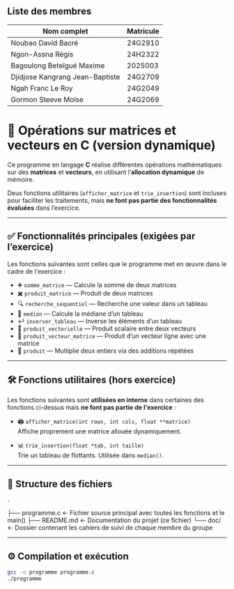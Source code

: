## Liste des membres

| Nom complet                     | Matricule |
| ------------------------------- | --------- |
| Noubao David Bacré              | 24G2910   |
| Ngon-Assna Régis                | 24H2322   |
| Bagoulong Beteïgué Maxime       | 2025003   |
| Djidjose Kangrang Jean-Baptiste | 24G2709   |
| Ngah Franc Le Roy               | 24G2049   |
| Gormon Steeve Moïse             | 24G2069   |

# 🧮 Opérations sur matrices et vecteurs en C (version dynamique)

Ce programme en langage **C** réalise différentes opérations mathématiques sur des **matrices** et **vecteurs**, en utilisant l’**allocation dynamique** de mémoire.

Deux fonctions utilitaires (`afficher_matrice` et `trie_insertion`) sont incluses pour faciliter les traitements, mais **ne font pas partie des fonctionnalités évaluées** dans l’exercice.

---

## ✅ Fonctionnalités principales (exigées par l’exercice)

Les fonctions suivantes sont celles que le programme met en œuvre dans le cadre de l'exercice :

- ➕ `somme_matrice` — Calcule la somme de deux matrices
- ✖️ `produit_matrice` — Produit de deux matrices
- 🔍 `recherche_sequentiel` — Recherche une valeur dans un tableau
- 🎯 `median` — Calcule la médiane d’un tableau
- ↩️ `inverser_tableau` — Inverse les éléments d’un tableau
- 📐 `produit_vectorielle` — Produit scalaire entre deux vecteurs
- 🔄 `produit_vecteur_matrice` — Produit d’un vecteur ligne avec une matrice
- 🔢 `produit` — Multiplie deux entiers via des additions répétées

---

## 🛠️ Fonctions utilitaires (hors exercice)

Les fonctions suivantes sont **utilisées en interne** dans certaines des fonctions ci-dessus mais **ne font pas partie de l'exercice** :

- 🖨️ `afficher_matrice(int rows, int cols, float **matrice)`  
  Affiche proprement une matrice allouée dynamiquement.

- 📊 `trie_insertion(float *tab, int taille)`  
  Trie un tableau de flottants. Utilisée dans `median()`.

---

## 📁 Structure des fichiers

    .
├── programme.c ← Fichier source principal avec toutes les fonctions et le main()
├── README.md ← Documentation du projet (ce fichier)
└── doc/ ← Dossier contenant les cahiers de suivi de chaque membre du groupe


---

## ⚙️ Compilation et exécution

```bash
gcc -o programme programme.c
./programme